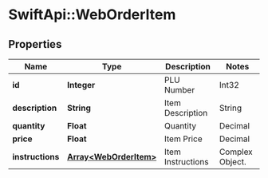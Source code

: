 # SwiftApi::WebOrderItem

## Properties
Name | Type | Description | Notes
------------ | ------------- | ------------- | -------------
**id** | **Integer** | PLU Number | Int32 | Required. | 
**description** | **String** | Item Description | String | Only Required if intending to override standard description. | 
**quantity** | **Float** | Quantity | Decimal | Required. | 
**price** | **Float** | Item Price | Decimal | Required. | 
**instructions** | [**Array&lt;WebOrderItem&gt;**](WebOrderItem.md) | Item Instructions | Complex Object. | 


